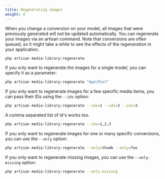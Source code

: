 ```yaml
---
title: Regenerating images
weight: 4
---
```


When you change a conversion on your model, all images that were previously generated will not be updated automatically. You can regenerate your images via an artisan command. Note that conversions are often queued, so it might take a while to see the effects of the regeneration in your application.

```bash
php artisan media-library:regenerate
```

If you only want to regenerate the images for a single model, you can specify it as a parameter:

```bash
php artisan media-library:regenerate "App\Post"
```

If you only want to regenerate images for a few specific media items, you can pass their IDs using the `--ids` option:

```bash
php artisan media-library:regenerate --ids=1 --ids=2 --ids=3
```

A comma separated list of id's works too.

```bash
php artisan media-library:regenerate --ids=1,2,3
```

If you only want to regenerate images for one or many specific conversions, you can use the `--only` option:

```bash
php artisan media-library:regenerate --only=thumb --only=foo
```

If you only want to regenerate missing images, you can use the `--only-missing` option:

```bash
php artisan media-library:regenerate --only-missing
```
